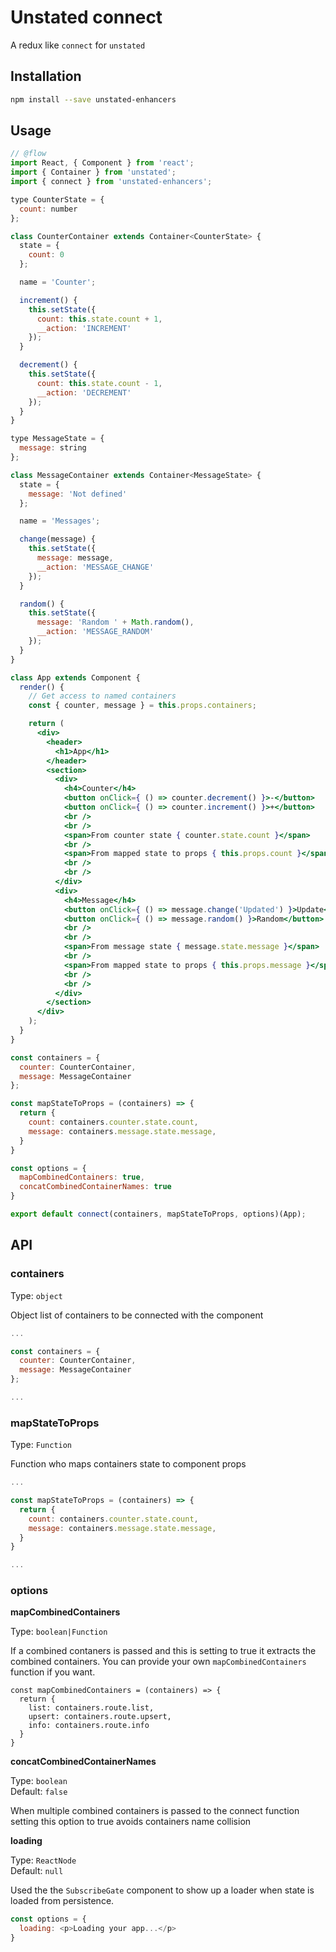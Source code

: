 # Unstated connect

A redux like `connect` for `unstated`

## Installation

```bash
npm install --save unstated-enhancers
```

## Usage

```jsx
// @flow
import React, { Component } from 'react';
import { Container } from 'unstated';
import { connect } from 'unstated-enhancers';

type CounterState = {
  count: number
};

class CounterContainer extends Container<CounterState> {
  state = {
    count: 0
  };

  name = 'Counter';

  increment() {
    this.setState({
      count: this.state.count + 1,
      __action: 'INCREMENT'
    });
  }

  decrement() {
    this.setState({
      count: this.state.count - 1,
      __action: 'DECREMENT'
    });
  }
}

type MessageState = {
  message: string
};

class MessageContainer extends Container<MessageState> {
  state = {
    message: 'Not defined'
  };

  name = 'Messages';

  change(message) {
    this.setState({
      message: message,
      __action: 'MESSAGE_CHANGE'
    });
  }

  random() {
    this.setState({
      message: 'Random ' + Math.random(),
      __action: 'MESSAGE_RANDOM'
    });
  }
}

class App extends Component {
  render() {
    // Get access to named containers
    const { counter, message } = this.props.containers;

    return (
      <div>
        <header>
          <h1>App</h1>
        </header>
        <section>
          <div>
            <h4>Counter</h4>
            <button onClick={ () => counter.decrement() }>-</button>
            <button onClick={ () => counter.increment() }>+</button>
            <br />
            <br />
            <span>From counter state { counter.state.count }</span>
            <br />
            <span>From mapped state to props { this.props.count }</span>
            <br />
            <br />
          </div>
          <div>
            <h4>Message</h4>
            <button onClick={ () => message.change('Updated') }>Update</button>
            <button onClick={ () => message.random() }>Random</button>
            <br />
            <br />
            <span>From message state { message.state.message }</span>
            <br />
            <span>From mapped state to props { this.props.message }</span>
            <br />
            <br />
          </div>
        </section>
      </div>
    );
  }
}

const containers = {
  counter: CounterContainer,
  message: MessageContainer
};

const mapStateToProps = (containers) => {
  return {
    count: containers.counter.state.count,
    message: containers.message.state.message,
  }
}

const options = {
  mapCombinedContainers: true,
  concatCombinedContainerNames: true
}

export default connect(containers, mapStateToProps, options)(App);
```

## API

### containers
Type: `object`

Object list of containers to be connected with the component

```js
...

const containers = {
  counter: CounterContainer,
  message: MessageContainer
};

...
```

### mapStateToProps
Type: `Function`

Function who maps containers state to component props

```js
...

const mapStateToProps = (containers) => {
  return {
    count: containers.counter.state.count,
    message: containers.message.state.message,
  }
}

...
```

### options

**mapCombinedContainers**

Type: `boolean|Function`

If a combined contaners is passed and this is setting to true it extracts the combined containers. You can provide your own `mapCombinedContainers` function if you want.

```
const mapCombinedContainers = (containers) => {
  return {
    list: containers.route.list,
    upsert: containers.route.upsert,
    info: containers.route.info
  }
}
```

**concatCombinedContainerNames**

Type: `boolean`
<br>
Default: `false`

When multiple combined containers is passed to the connect function setting this option to true avoids containers name collision


**loading**

Type: `ReactNode`
<br>
Default: `null`

Used the the `SubscribeGate` component to show up a loader when state is loaded from persistence.

```js
const options = {
  loading: <p>Loading your app...</p>
}
```